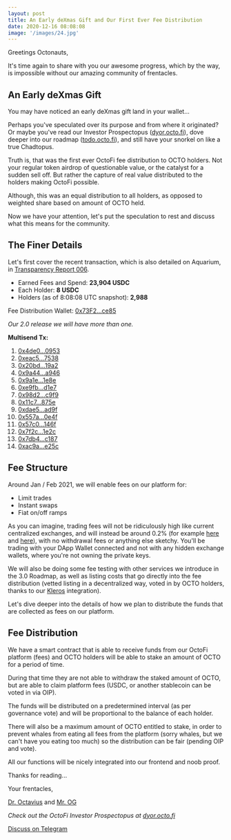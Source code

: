 ```yaml
---
layout: post
title: An Early deXmas Gift and Our First Ever Fee Distribution
date: 2020-12-16 08:08:08
image: '/images/24.jpg'
---
```


Greetings Octonauts,

It's time again to share with you our awesome progress, which by the way, is impossible without our amazing community of frentacles. 

## An Early deXmas Gift

You may have noticed an early deXmas gift land in your wallet... 

Perhaps you've speculated over its purpose and from where it originated? Or maybe you've read our Investor Prospectopus ([dyor.octo.fi](https://dyor.octo.fi)), dove deeper into our roadmap ([todo.octo.fi](https://todo.octo.fi)), and still have your snorkel on like a true Chadtopus.

Truth is, that was the first ever OctoFi fee distribution to OCTO holders. Not your regular token airdrop of questionable value, or the catalyst for a sudden sell off. But rather the capture of real value distributed to the holders making OctoFi possible.

Although, this was an equal distribution to all holders, as opposed to weighted share based on amount of OCTO held. 

Now we have your attention, let's put the speculation to rest and discuss what this means for the community.

## The Finer Details

Let's first cover the recent transaction, which is also detailed on Aquarium, in [Transparency Report 006](https://docs.octo.fi/docs/aquarium/t006/). 

- Earned Fees and Spend: **23,904 USDC**
- Each Holder: **8 USDC**
- Holders (as of 8:08:08 UTC snapshot): **2,988** 

Fee Distribution Wallet: [0x73F2...ce85](https://etherscan.io/address/0x73F29805198cCE93015bC960F47885CF6268ce85)

*Our 2.0 release we will have more than one.*

**Multisend Tx:**

1. [0x4de0...0953](https://etherscan.io/tx/0x4de0dc0596b3b62f94b45682aeb83cb49a705b8b134daf4be44a8caea1cf0953)
2. [0xeac5...7538](https://etherscan.io/tx/0xeac57753a0e6e5a50327bcfda3e81db7ca756527703cf09a6f6bf047bf2a7538)
3. [0x20bd...19a2](https://etherscan.io/tx/0x20bdef6bf24a912939144636aa25d367dc80d22d4d63947b95df0ef8e23e19a2)
4. [0x9a44...a946](https://etherscan.io/tx/0x9a4491f23005f3ab195bf7d126e694e7f094a258869e6c62a09ba8ce79f9a946)
5. [0x9a1e...1e8e](https://etherscan.io/tx/0x9a1e413f9e7281d8d0cc82f709527b229aef013c8b70fccb45db9c7245e01e8e)
6. [0xe9fb...d1e7](https://etherscan.io/tx/0xe9fb5007488de4245dc0a714556b89b18aa020feedd327179990e2f250a7d1e7)
7. [0x98d2...c9f9](https://etherscan.io/tx/0x98d20a7b336c2350c2f2aa7330079a564b5bcd22fc01a5320bdeee61b94bc9f9)
8. [0x11c7...875e](https://etherscan.io/tx/0x11c7ade31a18d008519af07aa5da79e0037899e2a55fa8ffbe1c2cfa7dfa875e)
9. [0xdae5...ad9f](https://etherscan.io/tx/0xdae512c163b3150fd7017802924e4a74912c91fc60750de3af0e65f885f1ad9f)
10. [0x557a...0e4f](https://etherscan.io/tx/0x557af634ee1ae9417981d88bb59863b6575c9dfd2d91f4b44a68eb8053e20e4f)
11. [0x57c0...146f](https://etherscan.io/tx/0x57c031618061ff6a1e0b5ba341c23807b4e9933229bf8097a010ee752962146f)
12. [0x7f2c...1e2c](https://etherscan.io/tx/0x7f2cf42c9e097c74b99107090ce1ddd37f0ac3609fd7c8feeab808e0a7ff1e2c)
13. [0x7db4...c187](https://etherscan.io/tx/0x7db4cbbcd483edc413024c10076c88c5cd3ede5a5e04b695a7ee72b254b3c187)
14. [0xac9a...e25c](https://etherscan.io/tx/0xac9a5a6a47b444121868bacab1f7747dace1d697ba36e9bec2b8b5f3e904e25c)


## Fee Structure

Around Jan / Feb 2021, we will enable fees on our platform for:

- Limit trades 
- Instant swaps
- Fiat on/off ramps 

As you can imagine, trading fees will not be ridiculously high like current centralized exchanges, and will instead be around 0.2% (for example [here](https://www.binance.com/en/fee/schedule) and [here](https://www.huobi.com/en-us/fee/)), with no withdrawal fees or anything else sketchy. You'll be trading with your DApp Wallet connected and not with any hidden exchange wallets, where you're not owning the private keys. 

We will also be doing some fee testing with other services we introduce in the 3.0 Roadmap, as well as listing costs that go directly into the fee distribution (vetted listing in a decentralized way, voted in by OCTO holders, thanks to our [Kleros](https://kleros.io/) integration).
 
Let's dive deeper into the details of how we plan to distribute the funds that are collected as fees on our platform. 

## Fee Distribution

We have a smart contract that is able to receive funds from our OctoFi platform (fees) and OCTO holders will be able to stake an amount of OCTO for a period of time. 

During that time they are not able to withdraw the staked amount of OCTO, but are able to claim platform fees (USDC, or another stablecoin can be voted in via OIP). 

The funds will be distributed on a predetermined interval (as per governance vote) and will be proportional to the balance of each holder. 

There will also be a maximum amount of OCTO entitled to stake, in order to prevent whales from eating all fees from the platform (sorry whales, but we can't have you eating too much) so the distribution can be fair (pending OIP and vote).

All our functions will be nicely integrated into our frontend and noob proof.

Thanks for reading...

Your frentacles,

[Dr. Octavius](https://t.me/OctoFi) and [Mr. OG](https://t.me/octofi_dev) 

*Check out the OctoFi Investor Prospectopus at [dyor.octo.fi](https://dyor.octo.fi)*

<a href="https://tg.octo.fi" class="button--fill">Discuss on Telegram</a>
